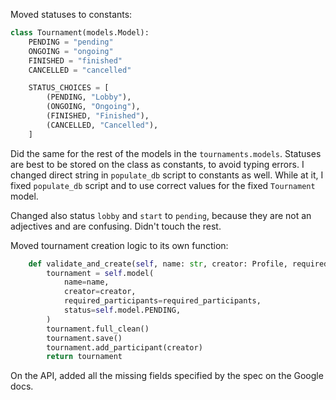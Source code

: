 Moved statuses to constants:
```python
class Tournament(models.Model):
    PENDING = "pending"
    ONGOING = "ongoing"
    FINISHED = "finished"
    CANCELLED = "cancelled"

    STATUS_CHOICES = [
        (PENDING, "Lobby"),
        (ONGOING, "Ongoing"),
        (FINISHED, "Finished"),
        (CANCELLED, "Cancelled"),
    ]
```
Did the same for the rest of the models in the `tournaments.models`.
Statuses are best to be stored on the class as constants, to avoid typing errors. I changed direct string in `populate_db` script to constants as well. While at it, I fixed `populate_db` script and to use correct values for the fixed `Tournament` model.

Changed also status `lobby` and `start` to `pending`, because they are not an adjectives and are confusing. Didn't touch the rest.

Moved tournament creation logic to its own function:
```python
    def validate_and_create(self, name: str, creator: Profile, required_participants: int):
        tournament = self.model(
            name=name,
            creator=creator,
            required_participants=required_participants,
            status=self.model.PENDING,
        )
        tournament.full_clean()
        tournament.save()
        tournament.add_participant(creator)
        return tournament
```

On the API, added all the missing fields specified by the spec on the Google docs.
